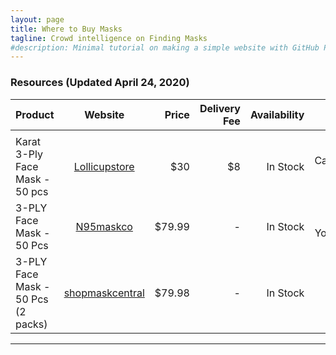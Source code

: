 ```yaml
---
layout: page
title: Where to Buy Masks
tagline: Crowd intelligence on Finding Masks
#description: Minimal tutorial on making a simple website with GitHub Pages
---
```


### Resources (Updated April 24, 2020)


| Product  |      Website     |  Price |  Delivery Fee | Availability | Ship From | 
|-------------------|:----------------------------------:|----------------:|----------------:| --------------:| -----------------:|
| <img width=300/> |   <img width=300/>     |   |    |  |  | 
| Karat 3-Ply Face Mask - 50 pcs | [Lollicupstore](https://lollicupstore.com/karat-face-mask-with-elastic-ear-loop-50-pcs.html)  |    $30 | $8  | In Stock | California, USA |
| 3-PLY Face Mask - 50 Pcs | [N95maskco](https://n95maskco.com/collections/most-popular-products/products/3-ply-face-mask-50-pack) | $79.99 |  -  | In Stock | New York, USA |
| 3-PLY Face Mask - 50 Pcs (2 packs) | [shopmaskcentral](https://shopmaskcentral.com/products/disposable-face-mask-2-packs-of-50-0-7-ct)| $79.98 |  -  | In Stock |  USA |


---
